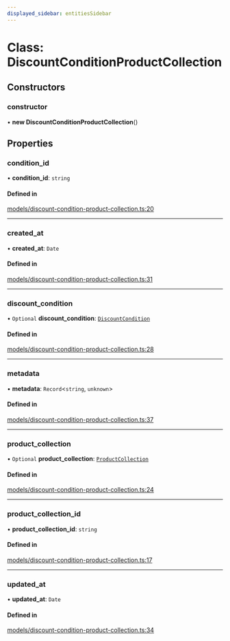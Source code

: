 ```yaml
---
displayed_sidebar: entitiesSidebar
---
```


# Class: DiscountConditionProductCollection

## Constructors

### constructor

• **new DiscountConditionProductCollection**()

## Properties

### condition\_id

• **condition\_id**: `string`

#### Defined in

[models/discount-condition-product-collection.ts:20](https://github.com/cloudnepal/medusa/blob/0b0d50b4/packages/medusa/src/models/discount-condition-product-collection.ts#L20)

___

### created\_at

• **created\_at**: `Date`

#### Defined in

[models/discount-condition-product-collection.ts:31](https://github.com/cloudnepal/medusa/blob/0b0d50b4/packages/medusa/src/models/discount-condition-product-collection.ts#L31)

___

### discount\_condition

• `Optional` **discount\_condition**: [`DiscountCondition`](DiscountCondition.md)

#### Defined in

[models/discount-condition-product-collection.ts:28](https://github.com/cloudnepal/medusa/blob/0b0d50b4/packages/medusa/src/models/discount-condition-product-collection.ts#L28)

___

### metadata

• **metadata**: `Record`<`string`, `unknown`\>

#### Defined in

[models/discount-condition-product-collection.ts:37](https://github.com/cloudnepal/medusa/blob/0b0d50b4/packages/medusa/src/models/discount-condition-product-collection.ts#L37)

___

### product\_collection

• `Optional` **product\_collection**: [`ProductCollection`](ProductCollection.md)

#### Defined in

[models/discount-condition-product-collection.ts:24](https://github.com/cloudnepal/medusa/blob/0b0d50b4/packages/medusa/src/models/discount-condition-product-collection.ts#L24)

___

### product\_collection\_id

• **product\_collection\_id**: `string`

#### Defined in

[models/discount-condition-product-collection.ts:17](https://github.com/cloudnepal/medusa/blob/0b0d50b4/packages/medusa/src/models/discount-condition-product-collection.ts#L17)

___

### updated\_at

• **updated\_at**: `Date`

#### Defined in

[models/discount-condition-product-collection.ts:34](https://github.com/cloudnepal/medusa/blob/0b0d50b4/packages/medusa/src/models/discount-condition-product-collection.ts#L34)
